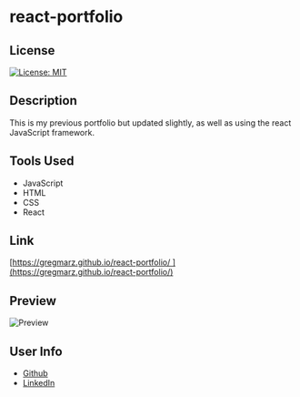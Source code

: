# react-portfolio

## License

[![License: MIT](https://img.shields.io/badge/License-MIT-yellow.svg)](https://opensource.org/licenses/MIT)

## Description

This is my previous portfolio but updated slightly, as well as using the react JavaScript framework.

## Tools Used

- JavaScript
- HTML
- CSS
- React


## Link

[https://gregmarz.github.io/react-portfolio/ ](https://gregmarz.github.io/react-portfolio/)

## Preview

![Preview](Screenshot_2.png)

## User Info

- [Github](https://github.com/gregmarz)
- [LinkedIn](https://www.linkedin.com/in/greg-marzec/)
